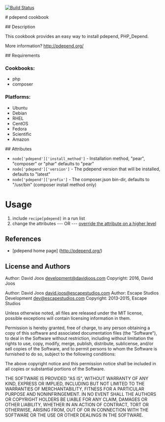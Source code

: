 [![Build Status](https://travis-ci.org/djoos-cookbooks/pdepend.png)](http://travis-ci.org/djoos-cookbooks/pdepend)

# pdepend cookbook

## Description

This cookbook provides an easy way to install pdepend, PHP_Depend.

More information?
http://pdepend.org/

## Requirements

### Cookbooks:

* php
* composer

### Platforms:

* Ubuntu
* Debian
* RHEL
* CentOS
* Fedora
* Scientific
* Amazon

## Attributes

* `node['pdepend']['install_method']` - Installation method, "pear", "composer" or "phar" defaults to "pear"
* `node['pdepend']['version']` - The pdepend version that will be installed, defaults to "latest"
* `node['pdepend']['prefix']` - The composer.json bin-dir, defaults to "/usr/bin" (composer install method only)

Usage
=====

1) include `recipe[pdepend]` in a run list
2) change the attributes
--- OR ---
[override the attribute on a higher level](http://wiki.opscode.com/display/chef/Attributes#Attributes-AttributesPrecedence)

## References

* [pdepend home page] (http://pdepend.org/)

## License and Authors

Author: David Joos <development@davidjoos.com>
Copyright: 2016, David Joos

Author: David Joos <david.joos@escapestudios.com>
Author: Escape Studios Development <dev@escapestudios.com>
Copyright: 2013-2015, Escape Studios

Unless otherwise noted, all files are released under the MIT license,
possible exceptions will contain licensing information in them.

Permission is hereby granted, free of charge, to any person obtaining a copy
of this software and associated documentation files (the "Software"), to deal
in the Software without restriction, including without limitation the rights
to use, copy, modify, merge, publish, distribute, sublicense, and/or sell
copies of the Software, and to permit persons to whom the Software is
furnished to do so, subject to the following conditions:

The above copyright notice and this permission notice shall be included in
all copies or substantial portions of the Software.

THE SOFTWARE IS PROVIDED "AS IS", WITHOUT WARRANTY OF ANY KIND, EXPRESS OR
IMPLIED, INCLUDING BUT NOT LIMITED TO THE WARRANTIES OF MERCHANTABILITY,
FITNESS FOR A PARTICULAR PURPOSE AND NONINFRINGEMENT. IN NO EVENT SHALL THE
AUTHORS OR COPYRIGHT HOLDERS BE LIABLE FOR ANY CLAIM, DAMAGES OR OTHER
LIABILITY, WHETHER IN AN ACTION OF CONTRACT, TORT OR OTHERWISE, ARISING FROM,
OUT OF OR IN CONNECTION WITH THE SOFTWARE OR THE USE OR OTHER DEALINGS IN
THE SOFTWARE.